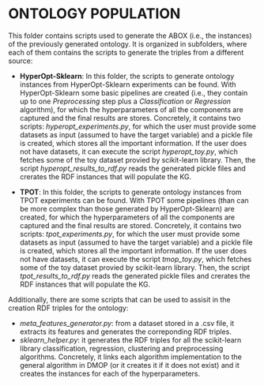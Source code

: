 # ONTOLOGY POPULATION

This folder contains scripts used to generate the ABOX (i.e., the instances) of the previously generated ontology. It is organized in subfolders, where each of them contains the scripts to generate the triples from a different source:

- **HyperOpt-Sklearn**: In this folder, the scripts to generate ontology instances from HyperOpt-Sklearn experiments can be found. With HyperOpt-Sklearn some basic pipelines are created (i.e., they contain up to one *Preprocessing* step plus a *Classification* or *Regression* algorithm), for which the hyperparameters of all the components are captured and the final results are stores. Concretely, it contains two scripts: *hyperopt_experiments.py*, for which the user must provide some datasets as input (assumed to have the target variable) and a pickle file is created, which stores all the important information. If the user does not have datasets, it can execute the script *hyperopt_toy.py*, which fetches some of the toy dataset provied by scikit-learn library. Then, the script *hyperopt_results_to_rdf.py* reads the generated pickle files and crerates the RDF instances that will populate the KG.

- **TPOT**: In this folder, the scripts to generate ontology instances from TPOT experiments can be found. With TPOT some pipelines (than can be more complex than those generated by HyperOpt-Sklearn) are created, for which the hyperparameters of all the components are captured and the final results are stored. Concretely, it contains two scripts: *tpot_experiments.py*, for which the user must provide some datasets as input (assumed to have the target variable) and a pickle file is created, which stores all the important information. If the user does not have datasets, it can execute the script *tmop_toy.py*, which fetches some of the toy dataset provied by scikit-learn library. Then, the script *tpot_results_to_rdf.py* reads the generated pickle files and crerates the RDF instances that will populate the KG.


Additionally, there are some scripts that can be used to assisit in the creation RDF triples for the ontology:

- *meta_features_generator.py*: from a dataset stored in a .csv file, it extracts its features and generates the correponding RDF triples.
- *sklearn_helper.py*: it generates the RDF triples for all the scikit-learn library classification, regression, clustering and preprocessing algorithms. Concretely, it links each algorithm implementation to the general algorithm in DMOP (or it creates it if it does not exist) and it creates the instances for each of the hyperparameters.